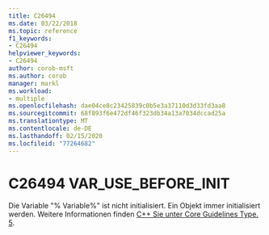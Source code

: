 ```yaml
---
title: C26494
ms.date: 03/22/2018
ms.topic: reference
f1_keywords:
- C26494
helpviewer_keywords:
- C26494
author: corob-msft
ms.author: corob
manager: markl
ms.workload:
- multiple
ms.openlocfilehash: dae04ce8c23425839c0b5e3a37110d3d33fd3aa8
ms.sourcegitcommit: 68f893f6e472df46f323db34a13a7034dccad25a
ms.translationtype: MT
ms.contentlocale: de-DE
ms.lasthandoff: 02/15/2020
ms.locfileid: "77264682"
---
```

# <a name="c26494-var_use_before_init"></a>C26494 VAR_USE_BEFORE_INIT

Die Variable "% Variable%" ist nicht initialisiert. Ein Objekt immer initialisiert werden. Weitere Informationen finden [ C++ Sie unter Core Guidelines Type. 5](https://github.com/isocpp/CppCoreGuidelines/blob/master/CppCoreGuidelines.md#SS-type).
